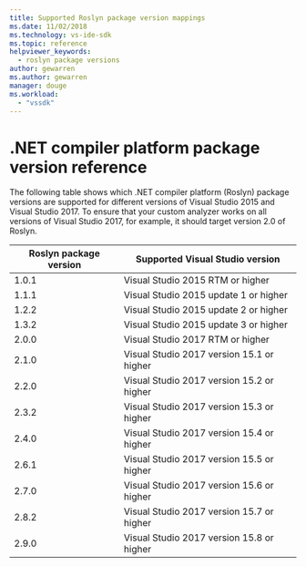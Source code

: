 ```yaml
---
title: Supported Roslyn package version mappings
ms.date: 11/02/2018
ms.technology: vs-ide-sdk
ms.topic: reference
helpviewer_keywords: 
  - roslyn package versions
author: gewarren
ms.author: gewarren
manager: douge
ms.workload: 
  - "vssdk"
---
```

# .NET compiler platform package version reference

The following table shows which .NET compiler platform (Roslyn) package versions are supported for different versions of Visual Studio 2015 and Visual Studio 2017. To ensure that your custom analyzer works on all versions of Visual Studio 2017, for example, it should target version 2.0 of Roslyn.

| Roslyn package version | Supported Visual Studio version |
| - | - |
| 1.0.1 | Visual Studio 2015 RTM or higher |
| 1.1.1 | Visual Studio 2015 update 1 or higher |
| 1.2.2 | Visual Studio 2015 update 2 or higher |
| 1.3.2 | Visual Studio 2015 update 3 or higher |
| 2.0.0 | Visual Studio 2017 RTM or higher |
| 2.1.0 | Visual Studio 2017 version 15.1 or higher |
| 2.2.0 | Visual Studio 2017 version 15.2 or higher |
| 2.3.2 | Visual Studio 2017 version 15.3 or higher |
| 2.4.0 | Visual Studio 2017 version 15.4 or higher |
| 2.6.1 | Visual Studio 2017 version 15.5 or higher |
| 2.7.0 | Visual Studio 2017 version 15.6 or higher |
| 2.8.2 | Visual Studio 2017 version 15.7 or higher |
| 2.9.0 | Visual Studio 2017 version 15.8 or higher |